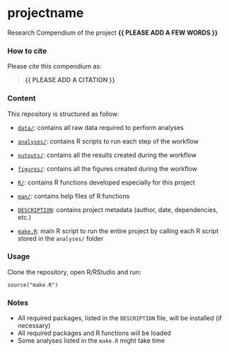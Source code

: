 <!-- README.md is generated from README.Rmd. Please edit that file -->

# projectname

<!-- badges: start -->
<!-- badges: end -->

Research Compendium of the project **{{ PLEASE ADD A FEW WORDS }}**

### How to cite

Please cite this compendium as:

> **{{ PLEASE ADD A CITATION }}**

### Content

This repository is structured as follow:

-   [`data/`](https://github.com/avallecam/projectname/tree/master/data):
    contains all raw data required to perform analyses

-   [`analyses/`](https://github.com/avallecam/projectname/tree/main/analyses/):
    contains R scripts to run each step of the workflow

-   [`outputs/`](https://github.com/avallecam/projectname/tree/main/outputs):
    contains all the results created during the workflow

-   [`figures/`](https://github.com/avallecam/projectname/tree/main/figures):
    contains all the figures created during the workflow

-   [`R/`](https://github.com/avallecam/projectname/tree/main/R):
    contains R functions developed especially for this project

-   [`man/`](https://github.com/avallecam/projectname/tree/main/man):
    contains help files of R functions

-   [`DESCRIPTION`](https://github.com/avallecam/projectname/tree/main/DESCRIPTION):
    contains project metadata (author, date, dependencies, etc.)

-   [`make.R`](https://github.com/avallecam/projectname/tree/main/make.R):
    main R script to run the entire project by calling each R script
    stored in the `analyses/` folder

### Usage

Clone the repository, open R/RStudio and run:

    source("make.R")

### Notes

-   All required packages, listed in the `DESCRIPTION` file, will be
    installed (if necessary)
-   All required packages and R functions will be loaded
-   Some analyses listed in the `make.R` might take time
